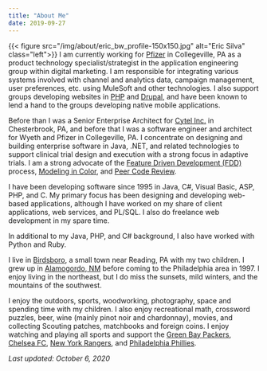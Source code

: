 ```yaml
---
title: "About Me"
date: 2019-09-27
---
```



{{< figure src="/img/about/eric_bw_profile-150x150.jpg" alt="Eric Silva" class="left">}}
I am currently working for [Pfizer](https://www.pfizer.com) in Collegeville, PA as a product technology specialist/strategist in the application engineering group within digital marketing.  I am responsible for integrating various systems involved with channel and analytics data, campaign management, user preferences, etc. using MuleSoft and other technologies.  I also support groups developing websites in [PHP](http://www.php.net) and [Drupal](https://drupal.org), and have been known to lend a hand to the groups developing native mobile applications.

Before than I was a Senior Enterprise Architect for [Cytel Inc.](http://www.cytel.com) in Chesterbrook, PA, and before that I was a software engineer and architect for Wyeth and Pfizer in Collegeville, PA. I concentrate on designing and building enterprise software in Java, .NET, and related technologies to support clinical trial design and execution with a strong focus in adaptive trials. I am a strong advocate of the [Feature Driven Development (FDD)](http://www.featuredrivendevelopment.com) process, [Modeling in Color](https://www.amazon.com/Java-Modeling-Color-UML-Enterprise/dp/013011510X), and [Peer Code Review](https://smartbear.com/product/collaborator/overview/).

I have been developing software since 1995 in Java, C#, Visual Basic, ASP, PHP, and C. My primary focus has been designing and developing web-based applications, although I have worked on my share of client applications, web services, and PL/SQL. I also do freelance web development in my spare time.

In additional to my Java, PHP, and C# background, I also have worked with Python and Ruby.

I live in [Birdsboro](https://en.wikipedia.org/wiki/Birdsboro,_Pennsylvania), a small town near Reading, PA with my two children. I grew up in [Alamogordo, NM](https://www.alamogordo.com) before coming to the Philadelphia area in 1997. I enjoy living in the northeast, but I do miss the sunsets, mild winters, and the mountains of the southwest.

I enjoy the outdoors, sports, woodworking, photography, space and spending time with my children. I also enjoy recreational math, crossword puzzles, beer, wine (mainly pinot noir and chardonnay), movies, and collecting Scouting patches, matchbooks and foreign coins. I enjoy watching and playing all sports and support the [Green Bay Packers](https://www.packers.com), [Chelsea FC](https://www.chelseafc.com), [New York Rangers](https://www.nhl.com/rangers/), and [Philadelphia Phillies](https://www.mlb.com/phillies).

*Last updated: October 6, 2020*
